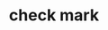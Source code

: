 ---
layout: symbols
title: check mark
emoji: check_mark
permalink: ✔.html
image: assets/img/3moji/check_mark.png
---